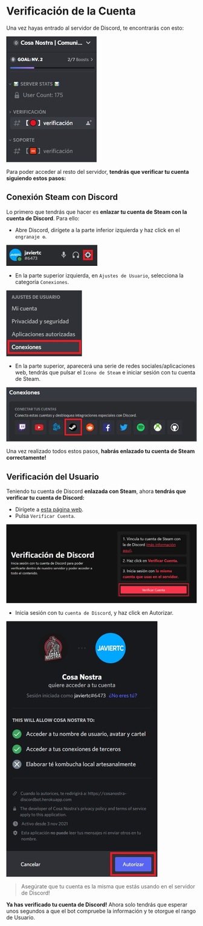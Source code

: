 # Verificación de la Cuenta
Una vez hayas entrado al servidor de Discord, te encontrarás con esto:

![](./img/1.jpg)

Para poder acceder al resto del servidor, **tendrás que verificar tu cuenta siguiendo estos pasos:**

## Conexión Steam con Discord
Lo primero que tendrás que hacer es **enlazar tu cuenta de Steam con la cuenta de Discord**. Para ello:
- Abre Discord, dirígete a la parte inferior izquierda y haz click en el `engranaje ⚙️`.

![](./img/2.jpg)

- En la parte superior izquierda, en `Ajustes de Usuario`, selecciona la categoría `Conexiones`.

![](./img/3.jpg)

- En la parte superior, aparecerá una serie de redes sociales/aplicaciones web, tendrás que pulsar el `Icono de Steam` e iniciar sesión con tu cuenta de Steam.

![](./img/4.jpg)

Una vez realizado todos estos pasos, **habrás enlazado tu cuenta de Steam correctamente!**

## Verificación del Usuario
Teniendo tu cuenta de Discord **enlazada con Steam**, ahora **tendrás que verificar tu cuenta de Discord:**
- Dirígete a [esta página web](https://cosanostrarp.ga/verificar/).
- Pulsa `Verificar Cuenta`.

![](./img/5.jpg)

- Inicia sesión con tu `cuenta de Discord`, y haz click en Autorizar.

![](./img/6.jpg)

> Asegúrate que tu cuenta es la misma que estás usando en el servidor de Discord!

**Ya has verificado tu cuenta de Discord!** Ahora solo tendrás que esperar unos segundos a que el bot compruebe la información y te otorgue el rango de Usuario.